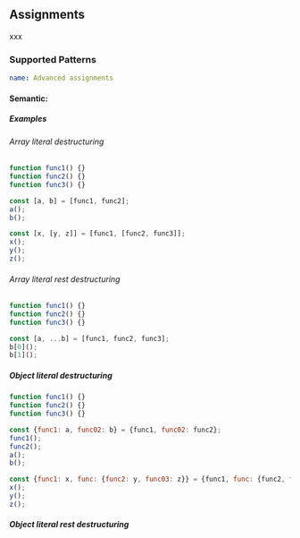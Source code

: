 ## Assignments

xxx

### Supported Patterns

```yaml
name: Advanced assignments
```

#### Semantic:

##### Examples

###### Array literal destructuring

```js
function func1() {}
function func2() {}
function func3() {}

const [a, b] = [func1, func2];
a();
b();

const [x, [y, z]] = [func1, [func2, func3]];
x();
y();
z();
```

###### Array literal rest destructuring

```js
function func1() {}
function func2() {}
function func3() {}

const [a, ...b] = [func1, func2, func3];
b[0]();
b[1]();
```

##### Object literal destructuring

```js
function func1() {}
function func2() {}
function func3() {}

const {func1: a, func02: b} = {func1, func02: func2};
func1();
func2();
a();
b();

const {func1: x, func: {func2: y, func03: z}} = {func1, func: {func2, func03}};
x();
y();
z();
```

##### Object literal rest destructuring

```js

```
